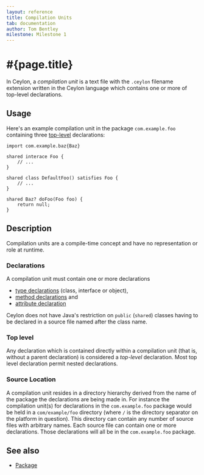 ```yaml
---
layout: reference
title: Compilation Units
tab: documentation
author: Tom Bentley
milestone: Milestone 1
---
```


# #{page.title}

In Ceylon, a *compilation unit* is a text file with the `.ceylon` filename extension 
written in the Ceylon language which contains one or more of top-level 
declarations.

## Usage 

Here's an example compilation unit in the package `com.example.foo` containing 
three [top-level](#top_level) declarations:

    import com.example.baz{Baz}

    shared interace Foo {
        // ...
    }

    shared class DefaultFoo() satisfies Foo {
        // ...
    }
    
    shared Baz? doFoo(Foo foo) {
        return null;
    }


## Description

Compilation units are a compile-time concept and have no representation or 
role at runtime.

### Declarations

A compilation unit must contain one or more declarations

* [type declarations](../types) (class, interface or object), 
* [method declarations](../method) and
* [attribute declaration](../attribute)

Ceylon does not have Java's restriction on `public` (`shared`) classes having 
to be declared in a source file named after the class name.

### Top level

Any declaration which is contained directly within a compilation unit (that is,
without a parent declaration) is considered a *top-level* declaration. Most 
top level declaration permit nested declarations.

### Source Location

A compilation unit resides in a directory hierarchy 
derived from the name of the package the declarations are being made in. 
For instance the compilation unit(s) for 
declarations in the `com.example.foo` package would be held in a
`com/example/foo` directory (where `/` is the directory separator on the
platform in question). This directory can contain any number of source files 
with arbitrary names. Each source file can contain one or more declarations.
Those declarations will all be in the `com.example.foo` package.

## See also

* [Package](../package)
